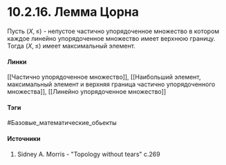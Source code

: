 # 10.2.16. Лемма Цорна
Пусть $(X,\le)$ - непустое частично упорядоченное множество в котором каждое линейно упорядоченное множество имеет верхнюю границу. Тогда $(X,\le)$ имеет максимальный элемент.
#### Линки
 [[Частично упорядоченное множество]],
 [[Наибольший элемент, максимальный элемент и верхняя граница частично упорядоченного множества]],
 [[Линейно упорядоченное множество]]
#### Тэги
 #Базовые_математические_обьекты 
#### Источники
1. Sidney A. Morris - "Topology without tears" c.269